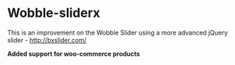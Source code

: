 # Wobble-sliderx
This is an improvement on the Wobble Slider using a more advanced jQuery slider - http://bxslider.com/

**Added support for woo-commerce products**

